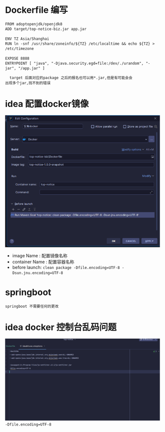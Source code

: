 # Dockerfile 编写
```angular2html
FROM adoptopenjdk/openjdk8
ADD target/top-notice-biz.jar app.jar 

ENV TZ Asia/Shanghai
RUN ln -snf /usr/share/zoneinfo/${TZ} /etc/localtime && echo ${TZ} > /etc/timezone

EXPOSE 8888
ENTRYPOINT [ "java", "-Djava.security.egd=file:/dev/./urandom", "-jar", "/app.jar" ]

```
      target 后面对应的package 之后的报名也可以用*.jar,但是有可能会会
    出现多个jar,找不到的错误
# idea 配置docker镜像
![img.png](image/img_5.png)
- image Name : 配置镜像名称
- container Name : 配置容器名称
- before launch: `clean package -Dfile.encoding=UTF-8 -Dsun.jnu.encoding=UTF-8`
 
# springboot 
`springboot 不需要任何的更改`
# idea docker 控制台乱码问题 
![img_1.png](image/img_6.png)
`-Dfile.encoding=UTF-8`
